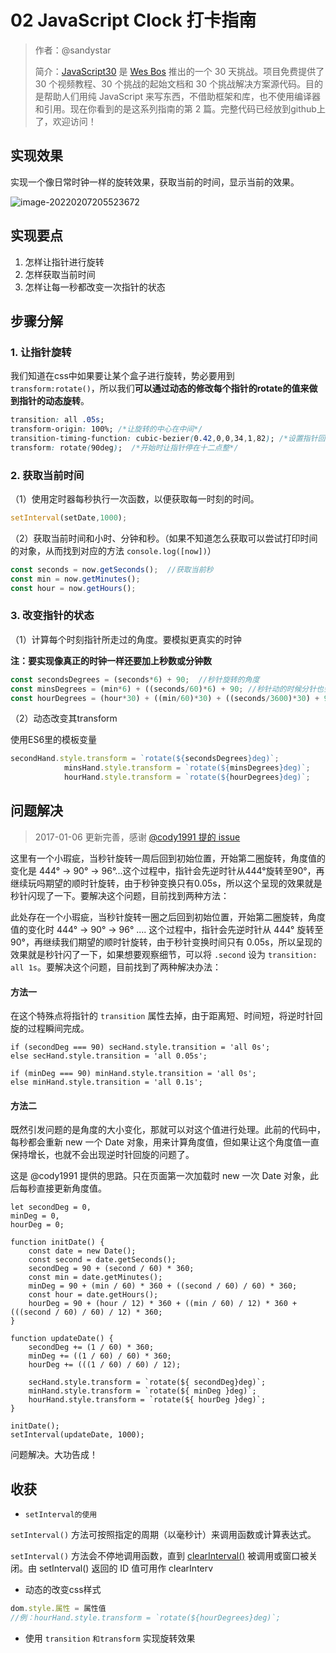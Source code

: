 # 02 JavaScript Clock 打卡指南

> 作者：@sandystar
>
> 简介：[JavaScript30](https://javascript30.com/) 是 [Wes Bos](https://github.com/wesbos) 推出的一个 30 天挑战。项目免费提供了 30 个视频教程、30 个挑战的起始文档和 30 个挑战解决方案源代码。目的是帮助人们用纯 JavaScript 来写东西，不借助框架和库，也不使用编译器和引用。现在你看到的是这系列指南的第 2 篇。完整代码已经放到github上了，欢迎访问！

## 实现效果

实现一个像日常时钟一样的旋转效果，获取当前的时间，显示当前的效果。

![image-20220207205523672](https://gitee.com/guoluyan53/image-bed/raw/master/img/image-20220207205523672.png)

## 实现要点

1. 怎样让指针进行旋转
2. 怎样获取当前时间
3. 怎样让每一秒都改变一次指针的状态

## 步骤分解

### 1. 让指针旋转

我们知道在css中如果要让某个盒子进行旋转，势必要用到 `transform:rotate()`，所以我们**可以通过动态的修改每个指针的rotate的值来做到指针的动态旋转**。

```css
transition: all .05s;
transform-origin: 100%; /*让旋转的中心在中间*/
transition-timing-function: cubic-bezier(0.42,0,0,34,1,82); /*设置指针回弹式的效果，以实现秒针“滴答滴答”的效果*/
transform: rotate(90deg);  /*开始时让指针停在十二点整*/
```

### 2. 获取当前时间

（1）使用定时器每秒执行一次函数，以便获取每一时刻的时间。

```javascript
setInterval(setDate,1000);
```

（2）获取当前时间和小时、分钟和秒。（如果不知道怎么获取可以尝试打印时间的对象，从而找到对应的方法 `console.log([now])`）

```javascript
const seconds = now.getSeconds();  //获取当前秒
const min = now.getMinutes();
const hour = now.getHours();
```

### 3. 改变指针的状态

（1）计算每个时刻指针所走过的角度。要模拟更真实的时钟

**注：要实现像真正的时钟一样还要加上秒数或分钟数**

```javascript
const secondsDegrees = (seconds*6) + 90;  //秒针旋转的角度
const minsDegrees = (min*6) + ((seconds/60)*6) + 90; //秒针动的时候分针也会跟着动一点
const hourDegrees = (hour*30) + ((min/60)*30) + ((seconds/3600)*30) + 90;
```

（2）动态改变其transform

使用ES6里的模板变量

```javascript
secondHand.style.transform = `rotate(${secondsDegrees}deg)`;
            minsHand.style.transform = `rotate(${minsDegrees}deg)`;
            hourHand.style.transform = `rotate(${hourDegrees}deg)`;
```

## 问题解决

> 2017-01-06 更新完善，感谢 [@cody1991 提的 issue](https://github.com/soyaine/JavaScript30/issues/1)

这里有一个小瑕疵，当秒针旋转一周后回到初始位置，开始第二圈旋转，角度值的变化是 444° → 90° → 96°...这个过程中，指针会先逆时针从444°旋转至90°，再继续玩吗期望的顺时针旋转，由于秒钟变换只有0.05s，所以这个呈现的效果就是秒针闪现了一下。要解决这个问题，目前找到两种方法：

 此处存在一个小瑕疵，当秒针旋转一圈之后回到初始位置，开始第二圈旋转，角度值的变化时 444° → 90° → 96° .... 这个过程中，指针会先逆时针从 444° 旋转至 90°，再继续我们期望的顺时针旋转，由于秒针变换时间只有 0.05s，所以呈现的效果就是秒针闪了一下，如果想要观察细节，可以将 `.second` 设为 `transition: all 1s`。要解决这个问题，目前找到了两种解决办法：

#### 方法一

在这个特殊点将指针的 `transition` 属性去掉，由于距离短、时间短，将逆时针回旋的过程瞬间完成。

```
if (secondDeg === 90) secHand.style.transition = 'all 0s';
else secHand.style.transition = 'all 0.05s';

if (minDeg === 90) minHand.style.transition = 'all 0s';
else minHand.style.transition = 'all 0.1s';
```

#### 方法二

既然引发问题的是角度的大小变化，那就可以对这个值进行处理。此前的代码中，每秒都会重新 new 一个 Date 对象，用来计算角度值，但如果让这个角度值一直保持增长，也就不会出现逆时针回旋的问题了。

这是 @cody1991 提供的思路。只在页面第一次加载时 new 一次 Date 对象，此后每秒直接更新角度值。

```
let secondDeg = 0,
minDeg = 0,
hourDeg = 0;

function initDate() {
	const date = new Date();
	const second = date.getSeconds();
	secondDeg = 90 + (second / 60) * 360;
	const min = date.getMinutes();
	minDeg = 90 + (min / 60) * 360 + ((second / 60) / 60) * 360;
	const hour = date.getHours();
	hourDeg = 90 + (hour / 12) * 360 + ((min / 60) / 12) * 360 + (((second / 60) / 60) / 12) * 360;
}

function updateDate() {
	secondDeg += (1 / 60) * 360;
	minDeg += ((1 / 60) / 60) * 360;
	hourDeg += (((1 / 60) / 60) / 12);
	
	secHand.style.transform = `rotate(${ secondDeg}deg)`;
	minHand.style.transform = `rotate(${ minDeg }deg)`;
	hourHand.style.transform = `rotate(${ hourDeg }deg)`;
}

initDate();
setInterval(updateDate, 1000);
```

问题解决。大功告成！

## 收获

- `setInterval的使用`

`setInterval()` 方法可按照指定的周期（以毫秒计）来调用函数或计算表达式。

`setInterval()` 方法会不停地调用函数，直到 [clearInterval()](https://www.runoob.com/jsref/met-win-clearinterval.html) 被调用或窗口被关闭。由 setInterval() 返回的 ID 值可用作 clearInterv

- 动态的改变css样式

```javascript
dom.style.属性 = 属性值
//例：hourHand.style.transform = `rotate(${hourDegrees}deg)`;
```

- 使用 `transition` `和transform` 实现旋转效果






